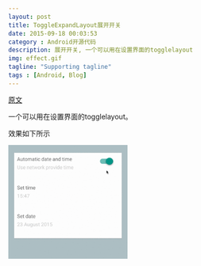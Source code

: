 ```yaml
---
layout: post
title: ToggleExpandLayout展开开关
date: 2015-09-18 00:03:53
category : Android开源代码
description: 展开开关, 一个可以用在设置界面的togglelayout
img: effect.gif
tagline: "Supporting tagline"
tags : [Android, Blog]
---
```

[原文](http://www.jcodecraeer.com/a/opensource/2015/0831/3392.html)

一个可以用在设置界面的togglelayout。

效果如下所示

<img src="/img/ToggleExpandLayout展开开关/effect.gif" title="effect" width="240" height="auto">
